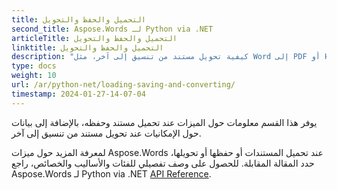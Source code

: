 ```yaml
---
title: التحميل والحفظ والتحويل
second_title: Aspose.Words لـ Python via .NET
articleTitle: التحميل والحفظ والتحويل
linktitle: التحميل والحفظ والتحويل
description: "كيفية تحويل مستند من تنسيق إلى آخر، مثل Word إلى PDF أو HTML إلى Markdown، بالإضافة إلى كيفية تحميل مستند وحفظه باستخدام Python."
type: docs
weight: 10
url: /ar/python-net/loading-saving-and-converting/
timestamp: 2024-01-27-14-07-04
---
```


يوفر هذا القسم معلومات حول الميزات عند تحميل مستند وحفظه، بالإضافة إلى بيانات حول الإمكانيات عند تحويل مستند من تنسيق إلى آخر.

لمعرفة المزيد حول ميزات Aspose.Words عند تحميل المستندات أو حفظها أو تحويلها، حدد المقالة المقابلة. للحصول على وصف تفصيلي للفئات والأساليب والخصائص، راجع Aspose.Words لـ Python via .NET [API Reference](https://reference.aspose.com/words/python-net/).

